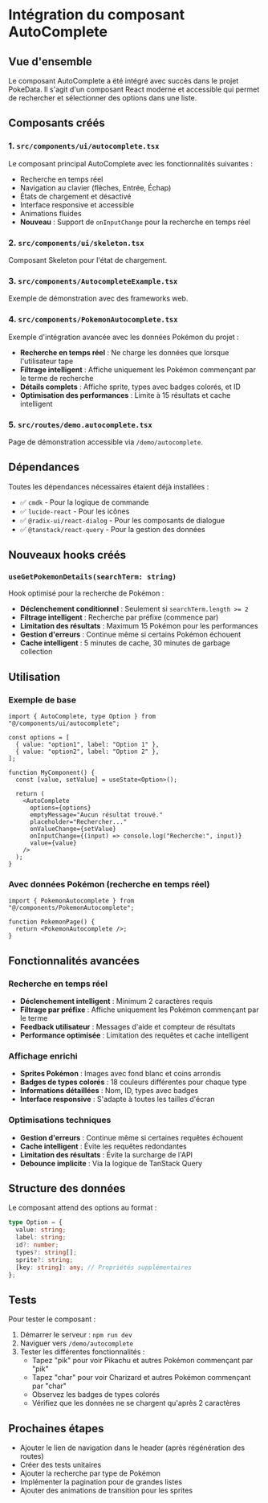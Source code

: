 # Intégration du composant AutoComplete

## Vue d'ensemble

Le composant AutoComplete a été intégré avec succès dans le projet PokeData. Il s'agit d'un composant React moderne et accessible qui permet de rechercher et sélectionner des options dans une liste.

## Composants créés

### 1. `src/components/ui/autocomplete.tsx`
Le composant principal AutoComplete avec les fonctionnalités suivantes :
- Recherche en temps réel
- Navigation au clavier (flèches, Entrée, Échap)
- États de chargement et désactivé
- Interface responsive et accessible
- Animations fluides
- **Nouveau** : Support de `onInputChange` pour la recherche en temps réel

### 2. `src/components/ui/skeleton.tsx`
Composant Skeleton pour l'état de chargement.

### 3. `src/components/AutocompleteExample.tsx`
Exemple de démonstration avec des frameworks web.

### 4. `src/components/PokemonAutocomplete.tsx`
Exemple d'intégration avancée avec les données Pokémon du projet :
- **Recherche en temps réel** : Ne charge les données que lorsque l'utilisateur tape
- **Filtrage intelligent** : Affiche uniquement les Pokémon commençant par le terme de recherche
- **Détails complets** : Affiche sprite, types avec badges colorés, et ID
- **Optimisation des performances** : Limite à 15 résultats et cache intelligent

### 5. `src/routes/demo.autocomplete.tsx`
Page de démonstration accessible via `/demo/autocomplete`.

## Dépendances

Toutes les dépendances nécessaires étaient déjà installées :
- ✅ `cmdk` - Pour la logique de commande
- ✅ `lucide-react` - Pour les icônes
- ✅ `@radix-ui/react-dialog` - Pour les composants de dialogue
- ✅ `@tanstack/react-query` - Pour la gestion des données

## Nouveaux hooks créés

### `useGetPokemonDetails(searchTerm: string)`
Hook optimisé pour la recherche de Pokémon :
- **Déclenchement conditionnel** : Seulement si `searchTerm.length >= 2`
- **Filtrage intelligent** : Recherche par préfixe (commence par)
- **Limitation des résultats** : Maximum 15 Pokémon pour les performances
- **Gestion d'erreurs** : Continue même si certains Pokémon échouent
- **Cache intelligent** : 5 minutes de cache, 30 minutes de garbage collection

## Utilisation

### Exemple de base
```tsx
import { AutoComplete, type Option } from "@/components/ui/autocomplete";

const options = [
  { value: "option1", label: "Option 1" },
  { value: "option2", label: "Option 2" },
];

function MyComponent() {
  const [value, setValue] = useState<Option>();

  return (
    <AutoComplete
      options={options}
      emptyMessage="Aucun résultat trouvé."
      placeholder="Rechercher..."
      onValueChange={setValue}
      onInputChange={(input) => console.log("Recherche:", input)}
      value={value}
    />
  );
}
```

### Avec données Pokémon (recherche en temps réel)
```tsx
import { PokemonAutocomplete } from "@/components/PokemonAutocomplete";

function PokemonPage() {
  return <PokemonAutocomplete />;
}
```

## Fonctionnalités avancées

### Recherche en temps réel
- **Déclenchement intelligent** : Minimum 2 caractères requis
- **Filtrage par préfixe** : Affiche uniquement les Pokémon commençant par le terme
- **Feedback utilisateur** : Messages d'aide et compteur de résultats
- **Performance optimisée** : Limitation des requêtes et cache intelligent

### Affichage enrichi
- **Sprites Pokémon** : Images avec fond blanc et coins arrondis
- **Badges de types colorés** : 18 couleurs différentes pour chaque type
- **Informations détaillées** : Nom, ID, types avec badges
- **Interface responsive** : S'adapte à toutes les tailles d'écran

### Optimisations techniques
- **Gestion d'erreurs** : Continue même si certaines requêtes échouent
- **Cache intelligent** : Évite les requêtes redondantes
- **Limitation des résultats** : Évite la surcharge de l'API
- **Debounce implicite** : Via la logique de TanStack Query

## Structure des données

Le composant attend des options au format :
```typescript
type Option = {
  value: string;
  label: string;
  id?: number;
  types?: string[];
  sprite?: string;
  [key: string]: any; // Propriétés supplémentaires
};
```

## Tests

Pour tester le composant :
1. Démarrer le serveur : `npm run dev`
2. Naviguer vers `/demo/autocomplete`
3. Tester les différentes fonctionnalités :
   - Tapez "pik" pour voir Pikachu et autres Pokémon commençant par "pik"
   - Tapez "char" pour voir Charizard et autres Pokémon commençant par "char"
   - Observez les badges de types colorés
   - Vérifiez que les données ne se chargent qu'après 2 caractères

## Prochaines étapes

- Ajouter le lien de navigation dans le header (après régénération des routes)
- Créer des tests unitaires
- Ajouter la recherche par type de Pokémon
- Implémenter la pagination pour de grandes listes
- Ajouter des animations de transition pour les sprites 